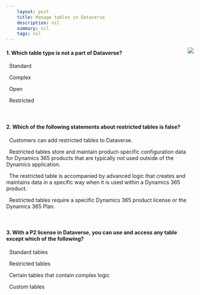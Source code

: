 ```yaml
---
    layout: post
    title: Manage tables in Dataverse  
    description: nil
    summary: nil
    tags: nil
---
```



 <a target="_blank" href="https://docs.microsoft.com/en-us/learn/modules/create-manage-entities/6-check/"><i class="fas fa-external-link-alt"></i> </a>
 <img align="right" src="https://docs.microsoft.com/en-us/learn/achievements/create-manage-entities.svg">
####  1. Which table type is not a part of Dataverse?


<i class='far fa-square'></i> &nbsp;&nbsp;Standard

<i class='far fa-square'></i> &nbsp;&nbsp;Complex

<i class='fas fa-check-square' style='color: Dodgerblue;'></i> &nbsp;&nbsp;Open

<i class='far fa-square'></i> &nbsp;&nbsp;Restricted
<br />
<br />
<br />

####  2. Which of the following statements about restricted tables is false?


<i class='fas fa-check-square' style='color: Dodgerblue;'></i> &nbsp;&nbsp;Customers can add restricted tables to Dataverse.

<i class='far fa-square'></i> &nbsp;&nbsp;Restricted tables store and maintain product-specific configuration data for Dynamics 365 products that are typically not used outside of the Dynamics application.

<i class='far fa-square'></i> &nbsp;&nbsp;The restricted table is accompanied by advanced logic that creates and maintains data in a specific way when it is used within a Dynamics 365 product.

<i class='far fa-square'></i> &nbsp;&nbsp;Restricted tables require a specific Dynamics 365 product license or the Dynamics 365 Plan.
<br />
<br />
<br />

####  3. With a P2 license in Dataverse, you can use and access any table except which of the following?


<i class='far fa-square'></i> &nbsp;&nbsp;Standard tables

<i class='fas fa-check-square' style='color: Dodgerblue;'></i> &nbsp;&nbsp;Restricted tables

<i class='far fa-square'></i> &nbsp;&nbsp;Certain tables that contain complex logic

<i class='far fa-square'></i> &nbsp;&nbsp;Custom tables
<br />
<br />
<br />
